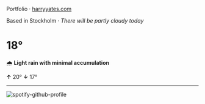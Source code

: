Portfolio · [harryyates.com](https://harryyates.com)

<!-- WEATHER_START -->
Based in Stockholm · *There will be partly cloudy today*

# 18°
🌧️ **Light rain with minimal accumulation**

**↑** 20° **↓** 17°

---
<!-- WEATHER_END -->

<p align="left">
  <a>
    <img src="https://spotify-github-profile.kittinanx.com/api/view?uid=bigbello&cover_image=true&theme=natemoo-re&show_offline=true&background_color=121212&interchange=false&bar_color=53b14f&bar_color_cover=false" alt="spotify-github-profile">
  </a>
</p>